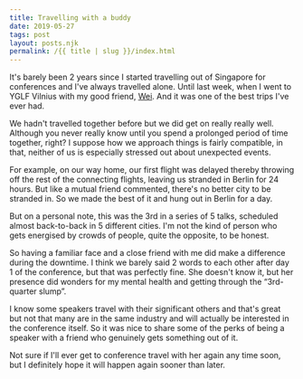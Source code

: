 ```yaml
---
title: Travelling with a buddy
date: 2019-05-27
tags: post
layout: posts.njk
permalink: /{{ title | slug }}/index.html
---
```

It's barely been 2 years since I started travelling out of Singapore for conferences and I've always travelled alone. Until last week, when I went to YGLF Vilnius with my good friend, [Wei](https://wgao19.cc/). And it was one of the best trips I've ever had.

We hadn't travelled together before but we did get on really really well. Although you never really know until you spend a prolonged period of time together, right? I suppose how we approach things is fairly compatible, in that, neither of us is especially stressed out about unexpected events.

For example, on our way home, our first flight was delayed thereby throwing off the rest of the connecting flights, leaving us stranded in Berlin for 24 hours. But like a mutual friend commented, there's no better city to be stranded in. So we made the best of it and hung out in Berlin for a day.

But on a personal note, this was the 3rd in a series of 5 talks, scheduled almost back-to-back in 5 different cities. I'm not the kind of person who gets energised by crowds of people, quite the opposite, to be honest.

So having a familiar face and a close friend with me did make a difference during the downtime. I think we barely said 2 words to each other after day 1 of the conference, but that was perfectly fine. She doesn't know it, but her presence did wonders for my mental health and getting through the “3rd-quarter slump”.

I know some speakers travel with their significant others and that's great but not that many are in the same industry and will actually be interested in the conference itself. So it was nice to share some of the perks of being a speaker with a friend who genuinely gets something out of it.

Not sure if I'll ever get to conference travel with her again any time soon, but I definitely hope it will happen again sooner than later.